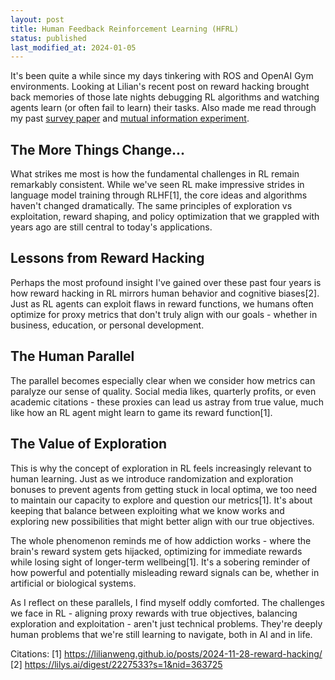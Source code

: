 ```yaml
---
layout: post
title: Human Feedback Reinforcement Learning (HFRL)
status: published
last_modified_at: 2024-01-05
---
```



It's been quite a while since my days tinkering with ROS and OpenAI Gym environments. Looking at Lilian's recent post on reward hacking brought back memories of those late nights debugging RL algorithms and watching agents learn (or often fail to learn) their tasks. Also made me read through my past [survey paper](../../../../files/Survey_Exploration_RL.pdf) and [mutual information experiment](../../../../files/Mutual_Information_Experiment.pdf). 

## The More Things Change...

What strikes me most is how the fundamental challenges in RL remain remarkably consistent. While we've seen RL make impressive strides in language model training through RLHF[1], the core ideas and algorithms haven't changed dramatically. The same principles of exploration vs exploitation, reward shaping, and policy optimization that we grappled with years ago are still central to today's applications.

## Lessons from Reward Hacking

Perhaps the most profound insight I've gained over these past four years is how reward hacking in RL mirrors human behavior and cognitive biases[2]. Just as RL agents can exploit flaws in reward functions, we humans often optimize for proxy metrics that don't truly align with our goals - whether in business, education, or personal development.

## The Human Parallel

The parallel becomes especially clear when we consider how metrics can paralyze our sense of quality. Social media likes, quarterly profits, or even academic citations - these proxies can lead us astray from true value, much like how an RL agent might learn to game its reward function[1].

## The Value of Exploration

This is why the concept of exploration in RL feels increasingly relevant to human learning. Just as we introduce randomization and exploration bonuses to prevent agents from getting stuck in local optima, we too need to maintain our capacity to explore and question our metrics[1]. It's about keeping that balance between exploiting what we know works and exploring new possibilities that might better align with our true objectives.

The whole phenomenon reminds me of how addiction works - where the brain's reward system gets hijacked, optimizing for immediate rewards while losing sight of longer-term wellbeing[1]. It's a sobering reminder of how powerful and potentially misleading reward signals can be, whether in artificial or biological systems.

As I reflect on these parallels, I find myself oddly comforted. The challenges we face in RL - aligning proxy rewards with true objectives, balancing exploration and exploitation - aren't just technical problems. They're deeply human problems that we're still learning to navigate, both in AI and in life.

Citations:
[1] https://lilianweng.github.io/posts/2024-11-28-reward-hacking/
[2] https://lilys.ai/digest/2227533?s=1&nid=363725